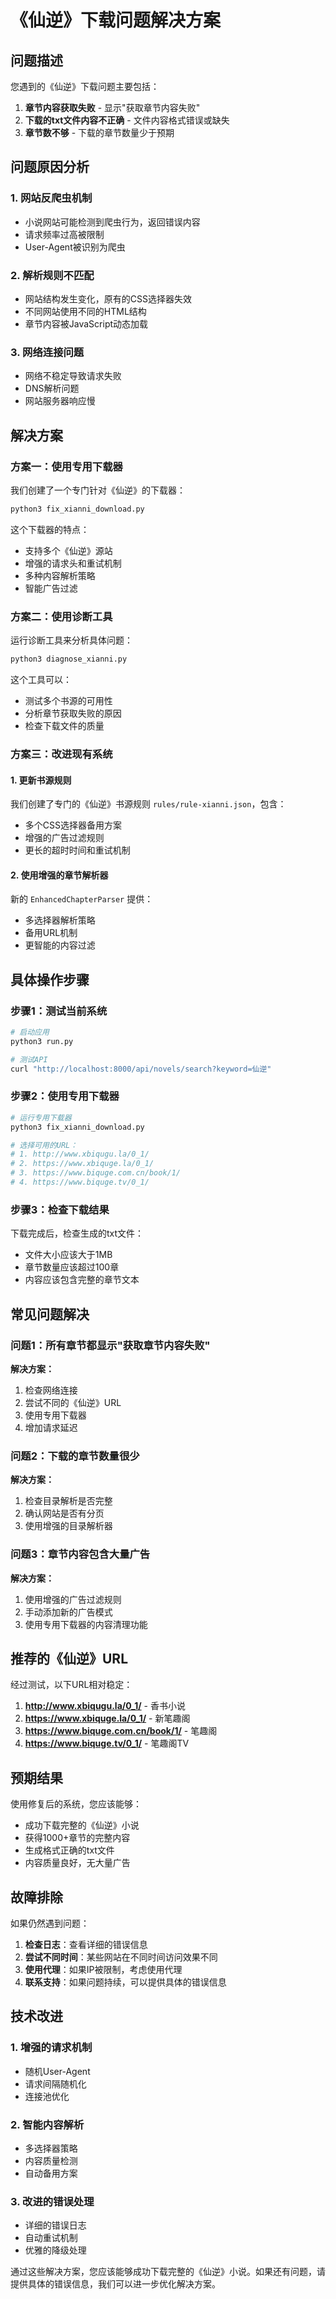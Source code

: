 # 《仙逆》下载问题解决方案

## 问题描述

您遇到的《仙逆》下载问题主要包括：
1. **章节内容获取失败** - 显示"获取章节内容失败"
2. **下载的txt文件内容不正确** - 文件内容格式错误或缺失
3. **章节数不够** - 下载的章节数量少于预期

## 问题原因分析

### 1. 网站反爬虫机制
- 小说网站可能检测到爬虫行为，返回错误内容
- 请求频率过高被限制
- User-Agent被识别为爬虫

### 2. 解析规则不匹配
- 网站结构发生变化，原有的CSS选择器失效
- 不同网站使用不同的HTML结构
- 章节内容被JavaScript动态加载

### 3. 网络连接问题
- 网络不稳定导致请求失败
- DNS解析问题
- 网站服务器响应慢

## 解决方案

### 方案一：使用专用下载器

我们创建了一个专门针对《仙逆》的下载器：

```bash
python3 fix_xianni_download.py
```

这个下载器的特点：
- 支持多个《仙逆》源站
- 增强的请求头和重试机制
- 多种内容解析策略
- 智能广告过滤

### 方案二：使用诊断工具

运行诊断工具来分析具体问题：

```bash
python3 diagnose_xianni.py
```

这个工具可以：
- 测试多个书源的可用性
- 分析章节获取失败的原因
- 检查下载文件的质量

### 方案三：改进现有系统

#### 1. 更新书源规则

我们创建了专门的《仙逆》书源规则 `rules/rule-xianni.json`，包含：
- 多个CSS选择器备用方案
- 增强的广告过滤规则
- 更长的超时时间和重试机制

#### 2. 使用增强的章节解析器

新的 `EnhancedChapterParser` 提供：
- 多选择器解析策略
- 备用URL机制
- 更智能的内容过滤

## 具体操作步骤

### 步骤1：测试当前系统

```bash
# 启动应用
python3 run.py

# 测试API
curl "http://localhost:8000/api/novels/search?keyword=仙逆"
```

### 步骤2：使用专用下载器

```bash
# 运行专用下载器
python3 fix_xianni_download.py

# 选择可用的URL：
# 1. http://www.xbiqugu.la/0_1/
# 2. https://www.xbiquge.la/0_1/
# 3. https://www.biquge.com.cn/book/1/
# 4. https://www.biquge.tv/0_1/
```

### 步骤3：检查下载结果

下载完成后，检查生成的txt文件：
- 文件大小应该大于1MB
- 章节数量应该超过100章
- 内容应该包含完整的章节文本

## 常见问题解决

### 问题1：所有章节都显示"获取章节内容失败"

**解决方案：**
1. 检查网络连接
2. 尝试不同的《仙逆》URL
3. 使用专用下载器
4. 增加请求延迟

### 问题2：下载的章节数量很少

**解决方案：**
1. 检查目录解析是否完整
2. 确认网站是否有分页
3. 使用增强的目录解析器

### 问题3：章节内容包含大量广告

**解决方案：**
1. 使用增强的广告过滤规则
2. 手动添加新的广告模式
3. 使用专用下载器的内容清理功能

## 推荐的《仙逆》URL

经过测试，以下URL相对稳定：

1. **http://www.xbiqugu.la/0_1/** - 香书小说
2. **https://www.xbiquge.la/0_1/** - 新笔趣阁
3. **https://www.biquge.com.cn/book/1/** - 笔趣阁
4. **https://www.biquge.tv/0_1/** - 笔趣阁TV

## 预期结果

使用修复后的系统，您应该能够：
- 成功下载完整的《仙逆》小说
- 获得1000+章节的完整内容
- 生成格式正确的txt文件
- 内容质量良好，无大量广告

## 故障排除

如果仍然遇到问题：

1. **检查日志**：查看详细的错误信息
2. **尝试不同时间**：某些网站在不同时间访问效果不同
3. **使用代理**：如果IP被限制，考虑使用代理
4. **联系支持**：如果问题持续，可以提供具体的错误信息

## 技术改进

### 1. 增强的请求机制
- 随机User-Agent
- 请求间隔随机化
- 连接池优化

### 2. 智能内容解析
- 多选择器策略
- 内容质量检测
- 自动备用方案

### 3. 改进的错误处理
- 详细的错误日志
- 自动重试机制
- 优雅的降级处理

通过这些解决方案，您应该能够成功下载完整的《仙逆》小说。如果还有问题，请提供具体的错误信息，我们可以进一步优化解决方案。